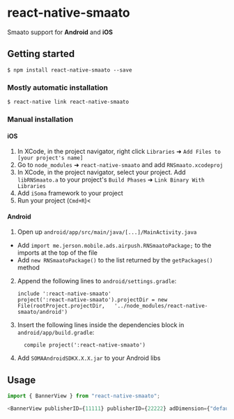 # react-native-smaato

Smaato support for **Android** and **iOS**

## Getting started

`$ npm install react-native-smaato --save`

### Mostly automatic installation

`$ react-native link react-native-smaato`

### Manual installation

#### iOS

1.  In XCode, in the project navigator, right click `Libraries` ➜ `Add Files to [your project's name]`
2.  Go to `node_modules` ➜ `react-native-smaato` and add `RNSmaato.xcodeproj`
3.  In XCode, in the project navigator, select your project. Add `libRNSmaato.a` to your project's `Build Phases` ➜ `Link Binary With Libraries`
4.  Add `iSoma` framework to your project 
5.  Run your project (`Cmd+R`)<

#### Android

1.  Open up `android/app/src/main/java/[...]/MainActivity.java`

- Add `import me.jerson.mobile.ads.airpush.RNSmaatoPackage;` to the imports at the top of the file
- Add `new RNSmaatoPackage()` to the list returned by the `getPackages()` method

2.  Append the following lines to `android/settings.gradle`:
    ```
    include ':react-native-smaato'
    project(':react-native-smaato').projectDir = new File(rootProject.projectDir, 	'../node_modules/react-native-smaato/android')
    ```
3.  Insert the following lines inside the dependencies block in `android/app/build.gradle`:
    ```
      compile project(':react-native-smaato')
    ```
4.  Add `SOMAAndroidSDKX.X.X.jar` to your Android libs

## Usage

```javascript
import { BannerView } from "react-native-smaato";

<BannerView publisherID={11111} publisherID={22222} adDimension={"default"} />;
```
